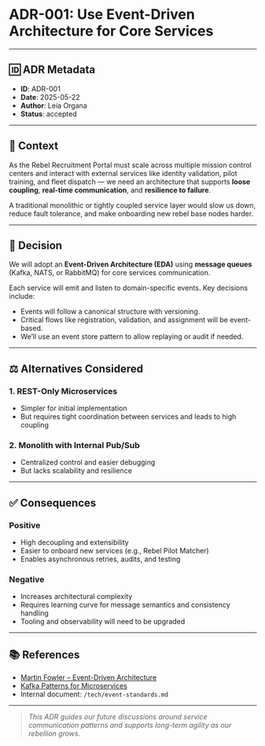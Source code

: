 # ADR-001: Use Event-Driven Architecture for Core Services

---

## 🆔 ADR Metadata

- **ID**: ADR-001  
- **Date**: 2025-05-22  
- **Author**: Leia Organa  
- **Status**: accepted

---

## 🎯 Context

As the Rebel Recruitment Portal must scale across multiple mission control centers and interact with external services like identity validation, pilot training, and fleet dispatch — we need an architecture that supports **loose coupling**, **real-time communication**, and **resilience to failure**.

A traditional monolithic or tightly coupled service layer would slow us down, reduce fault tolerance, and make onboarding new rebel base nodes harder.

---

## 🧠 Decision

We will adopt an **Event-Driven Architecture (EDA)** using **message queues** (Kafka, NATS, or RabbitMQ) for core services communication.

Each service will emit and listen to domain-specific events. Key decisions include:

- Events will follow a canonical structure with versioning.
- Critical flows like registration, validation, and assignment will be event-based.
- We’ll use an event store pattern to allow replaying or audit if needed.

---

## ⚖️ Alternatives Considered

### 1. REST-Only Microservices

- Simpler for initial implementation
- But requires tight coordination between services and leads to high coupling

### 2. Monolith with Internal Pub/Sub

- Centralized control and easier debugging
- But lacks scalability and resilience

---

## ✅ Consequences

### Positive

- High decoupling and extensibility
- Easier to onboard new services (e.g., Rebel Pilot Matcher)
- Enables asynchronous retries, audits, and testing

### Negative

- Increases architectural complexity
- Requires learning curve for message semantics and consistency handling
- Tooling and observability will need to be upgraded

---

## 📚 References

- [Martin Fowler – Event-Driven Architecture](https://martinfowler.com/articles/201701-event-driven.html)
- [Kafka Patterns for Microservices](https://www.confluent.io/blog/microservices-communication/)
- Internal document: `/tech/event-standards.md`

---

> *This ADR guides our future discussions around service communication patterns and supports long-term agility as our rebellion grows.*
